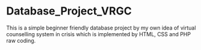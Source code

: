 # Database_Project_VRGC
This is a simple beginner friendly database project by my own idea of virtual counselling system in crisis which is implemented by HTML, CSS and PHP raw coding.
